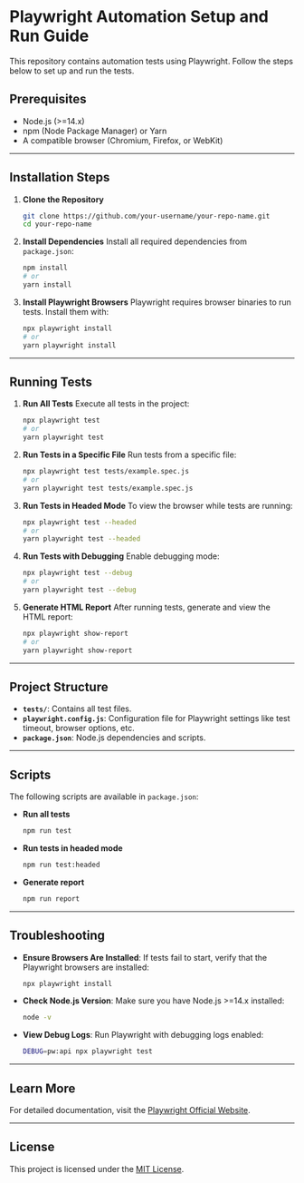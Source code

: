 
# Playwright Automation Setup and Run Guide

This repository contains automation tests using Playwright. Follow the steps below to set up and run the tests.

## Prerequisites

- Node.js (>=14.x)
- npm (Node Package Manager) or Yarn
- A compatible browser (Chromium, Firefox, or WebKit)

---

## Installation Steps

1. **Clone the Repository**
   ```bash
   git clone https://github.com/your-username/your-repo-name.git
   cd your-repo-name
   ```

2. **Install Dependencies**
   Install all required dependencies from `package.json`:
   ```bash
   npm install
   # or
   yarn install
   ```

3. **Install Playwright Browsers**
   Playwright requires browser binaries to run tests. Install them with:
   ```bash
   npx playwright install
   # or
   yarn playwright install
   ```

---

## Running Tests

1. **Run All Tests**
   Execute all tests in the project:
   ```bash
   npx playwright test
   # or
   yarn playwright test
   ```

2. **Run Tests in a Specific File**
   Run tests from a specific file:
   ```bash
   npx playwright test tests/example.spec.js
   # or
   yarn playwright test tests/example.spec.js
   ```

3. **Run Tests in Headed Mode**
   To view the browser while tests are running:
   ```bash
   npx playwright test --headed
   # or
   yarn playwright test --headed
   ```

4. **Run Tests with Debugging**
   Enable debugging mode:
   ```bash
   npx playwright test --debug
   # or
   yarn playwright test --debug
   ```

5. **Generate HTML Report**
   After running tests, generate and view the HTML report:
   ```bash
   npx playwright show-report
   # or
   yarn playwright show-report
   ```

---

## Project Structure

- **`tests/`**: Contains all test files.
- **`playwright.config.js`**: Configuration file for Playwright settings like test timeout, browser options, etc.
- **`package.json`**: Node.js dependencies and scripts.

---

## Scripts

The following scripts are available in `package.json`:

- **Run all tests**
  ```bash
  npm run test
  ```
- **Run tests in headed mode**
  ```bash
  npm run test:headed
  ```
- **Generate report**
  ```bash
  npm run report
  ```

---

## Troubleshooting

- **Ensure Browsers Are Installed**: If tests fail to start, verify that the Playwright browsers are installed:
  ```bash
  npx playwright install
  ```

- **Check Node.js Version**: Make sure you have Node.js >=14.x installed:
  ```bash
  node -v
  ```

- **View Debug Logs**: Run Playwright with debugging logs enabled:
  ```bash
  DEBUG=pw:api npx playwright test
  ```

---

## Learn More

For detailed documentation, visit the [Playwright Official Website](https://playwright.dev/).

---

## License

This project is licensed under the [MIT License](LICENSE).
